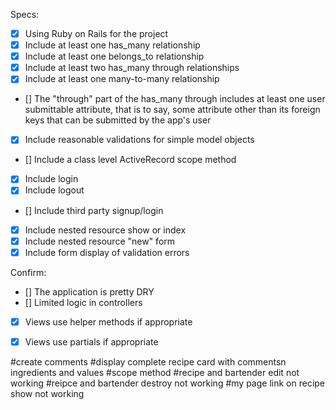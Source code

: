 Specs:
- [x] Using Ruby on Rails for the project
- [x] Include at least one has_many relationship 
- [x] Include at least one belongs_to relationship 
- [x] Include at least two has_many through relationships 
- [x] Include at least one many-to-many relationship 
- [] The "through" part of the has_many through includes at least one user submittable attribute, that is to say, some attribute other than its foreign keys that can be submitted by the app's user 
- [x] Include reasonable validations for simple model objects 
- [] Include a class level ActiveRecord scope method 
- [x] Include login 
- [x] Include logout 
- [] Include third party signup/login 
- [x] Include nested resource show or index 
- [x] Include nested resource "new" form
- [x] Include form display of validation errors 

Confirm:
- [] The application is pretty DRY
- [] Limited logic in controllers
- [x] Views use helper methods if appropriate
- [x] Views use partials if appropriate



#create comments
#display complete recipe card with commentsn ingredients and values
#scope method
#recipe and bartender edit not working
#reipce and bartender destroy not working 
#my page link on recipe show not working